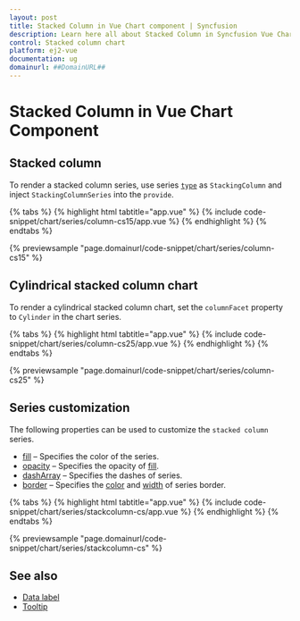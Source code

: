 ```yaml
---
layout: post
title: Stacked Column in Vue Chart component | Syncfusion
description: Learn here all about Stacked Column in Syncfusion Vue Chart component of Syncfusion Essential JS 2 and more.
control: Stacked column chart
platform: ej2-vue
documentation: ug
domainurl: ##DomainURL##
---
```


# Stacked Column in Vue Chart Component

## Stacked column

To render a stacked column series, use series [`type`](https://ej2.syncfusion.com/vue/documentation/api/chart/series/#type) as `StackingColumn` and inject `StackingColumnSeries` into the `provide`.

{% tabs %}
{% highlight html tabtitle="app.vue" %}
{% include code-snippet/chart/series/column-cs15/app.vue %}
{% endhighlight %}
{% endtabs %}
        
{% previewsample "page.domainurl/code-snippet/chart/series/column-cs15" %}

## Cylindrical stacked column chart

To render a cylindrical stacked column chart, set the `columnFacet` property to `Cylinder` in the chart series.

{% tabs %}
{% highlight html tabtitle="app.vue" %}
{% include code-snippet/chart/series/column-cs25/app.vue %}
{% endhighlight %}
{% endtabs %}
        
{% previewsample "page.domainurl/code-snippet/chart/series/column-cs25" %}

## Series customization

The following properties can be used to customize the `stacked column` series.

* [fill](https://ej2.syncfusion.com/vue/documentation/api/chart/seriesModel/#fill) – Specifies the color of the series.
* [opacity](https://ej2.syncfusion.com/vue/documentation/api/chart/seriesModel/#opacity) – Specifies the opacity of [fill](https://ej2.syncfusion.com/vue/documentation/api/chart/seriesModel/#fill).
* [dashArray](https://ej2.syncfusion.com/vue/documentation/api/chart/seriesModel/#dasharray) – Specifies the dashes of series.
* [border](https://ej2.syncfusion.com/vue/documentation/api/chart/borderModel/#properties) – Specifies the [color](https://ej2.syncfusion.com/vue/documentation/api/chart/borderModel/#color) and [width](https://ej2.syncfusion.com/vue/documentation/api/chart/borderModel/#width) of series border.

{% tabs %}
{% highlight html tabtitle="app.vue" %}
{% include code-snippet/chart/series/stackcolumn-cs/app.vue %}
{% endhighlight %}
{% endtabs %}
        
{% previewsample "page.domainurl/code-snippet/chart/series/stackcolumn-cs" %}

## See also

* [Data label](../data-labels/)
* [Tooltip](../tool-tip/)